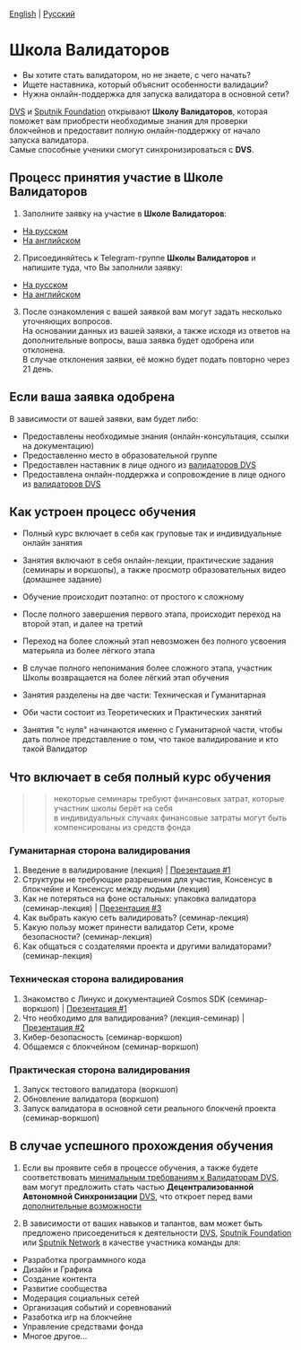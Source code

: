[English](https://github.com/Distributed-Validators-Synctems/Validator-School/blob/main/README.md) | [Русский](https://github.com/Distributed-Validators-Synctems/Validator-School/blob/main/README_RUS.md) <br />

# Школа Валидаторов

- Вы хотите стать валидатором, но не знаете, с чего начать?
- Ищете наставника, который объяснит особенности валидации?
- Нужна онлайн-поддержка для запуска валидатора в основной сети?

[DVS](https://github.com/Distributed-Validators-Synctems/Self-Identity) и [Sputnik Foundation](https://github.com/Sputnik-Foundation/About-Sputnik-Foundation) открывают **Школу Валидаторов**, которая поможет вам приобрести необходимые знания для проверки блокчейнов и предоставит полную онлайн-поддержку от начало запуска валидатора. <br />
Самые способные ученики смогут синхронизироваться с **DVS**. <br />

## Процесс принятия участие в Школе Валидаторов

1. Заполните заявку на участие в **Школе Валидаторов**:
- [На русском](https://forms.gle/NHUdTsTPzMBoS5E4A)
- [На английском](https://forms.gle/8J8yTjv4DndYQXnMA)


2. Присоединяйтесь к Telegram-группе **Школы Валидаторов** и напишите туда, что Вы заполнили заявку:
- [На русском](https://t.me/joinchat/GPwaOPPzQA04MzNi)
- [На английском](https://t.me/joinchat/hP6xVEGmwkU1NmVi)


3. После ознакомления с вашей заявкой вам могут задать несколько уточняющих вопросов. <br />
На основании данных из вашей заявки, а также исходя из ответов на дополнительные вопросы, ваша заявка будет одобрена или отклонена. <br />
В случае отклонения заявки, её можно будет подать повторно через 21 день. <br /> 

## Если ваша заявка одобрена

В зависимости от вашей заявки, вам будет либо: <br />
- Предоставлены необходимые знания (онлайн-консультация, ссылки на документацию)
- Предоставленно место в образовательной группе
- Предоставлен наставник в лице одного из [валидаторов DVS](https://github.com/Distributed-Validators-Synctems/Self-Identity/blob/main/meet-our-validators.md)
- Предоставлена онлайн-поддержка и сопровождение в лице одного из [валидаторов DVS](https://github.com/Distributed-Validators-Synctems/Self-Identity/blob/main/meet-our-validators.md)

## Как устроен процесс обучения

- Полный курс включает в себя как груповые так и индивидуальные онлайн занятия
- Занятия включают в себя онлайн-лекции, практические задания (семинары и воркшопы), а также просмотр образовательных видео (домашнее задание)
- Обучение происходит поэтапно: от простого к сложному
- После полного завершения первого этапа, происходит переход на второй этап, и далее на третий
- Переход на более сложный этап невозможен без полного усвоения матерьяла из более лёгкого этапа
- В случае полного непонимания более сложного этапа, участник Школы возвращается на более лёгкий этап обучения

- Занятия разделены на две части: Техническая и Гуманитарная
- Оби части состоит из Теоретических и Практических занятий
- Занятия "с нуля" начинаются именно с Гуманитарной части, чтобы дать полное представление о том, что такое валидирование и кто такой Валидатор

## Что включает в себя полный курс обучения

>> некоторые семинары требуют финансовых затрат, которые участник школы берёт на себя <br />
>> в индивидуальных случаях финансовые затраты могут быть компенсированы из средств фонда <br />

### Гуманитарная сторона валидирования
1. Введение в валидирование (лекция) | [Презентация #1](https://docs.google.com/presentation/d/1klrjhkkdVW0ACZLPe3BvOqfi92toxEHPj6C1X8W8JiU/edit?usp=sharing)
2. Структуры не требующие разрешения для участия, Консенсус в блокчейне и Консенсус между людьми (лекция)
3. Как не потеряться на фоне остальных: упаковка валидатора (семинар-лекция) | [Презентация #3](https://docs.google.com/presentation/d/1tJn1LfGO4fsUXPWucrfquVdl-_8MGikQC6QvN94Ict0/edit?usp=sharing)
4. Как выбрать какую сеть валидировать? (семинар-лекция)
5. Какую пользу может принести валидатор Сети, кроме безопасности? (семинар-лекция)
6. Как общаться с создателями проекта и другими валидаторами? (семинар-лекция)

### Техническая сторона валидирования
1. Знакомство с Линукс и документацией Cosmos SDK (семинар-воркшоп) | [Презентация #1](https://docs.google.com/presentation/d/12SSZfmliarW0P9cx3sEq_4ZeBZLKwJRhFjC1648wYkc/edit?usp=sharing)
2. Что необходимо для валидирования? (лекция-семинар) | [Презентация #2](https://bit.ly/2Xza4Yl)
3. Кибер-безопасность (семинар-воркшоп)
4. Общаемся с блокчейном (семинар-воркшоп)

### Практическая сторона валидирования
1. Запуск тестового валидатора (воркшоп)
2. Обновление валидатора (воркшоп)
3. Запуск валидатора в основной сети реального блокченй проекта (семинар-воркшоп)
 
## В случае успешного прохождения обучения

1. Если вы проявите себя в процессе обучения, а также будете соответствовать [минимальным требованиям к Валидаторам DVS](https://github.com/Distributed-Validators-Synctems/Synchronize-with-DVS), вам могут предложить стать частью **Децентрализованной Автономной Синхронизации** [DVS](https://github.com/Distributed-Validators-Synctems/Self-Identity), что откроет перед вами [дополнительные возможности](https://github.com/Distributed-Validators-Synctems/Synchronize-with-DVS)

2. В зависимости от ваших навыков и талантов, вам может быть предложено присоедениться к деятельности [DVS](https://github.com/Distributed-Validators-Synctems/Self-Identity), [Sputnik Foundation](https://github.com/Sputnik-Foundation/About-Sputnik-Foundation) или [Sputnik Network](https://github.com/SputnikNetwork/All-about-Sputnik) в качестве участника команды для:
- Разработка программного кода
- Дизайн и Графика
- Создание контента
- Развитие сообщества
- Модерация социальных сетей
- Организация событий и соревнований
- Разаботка игр на блокчейне
- Управление средствами фонда
- Многое другое...
